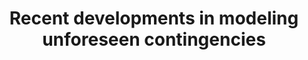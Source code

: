 ---
id_key: d020
categories: DT
tags:
- surveys and perspectives
- unawareness
authors:
- Dekel, Eddie
- Lipman, Barton L
- Rustichini, Aldo
title: Recent developments in modeling unforeseen contingencies
journal: European Economic Review
vol: 42
num: 43895
pages: 523-542
year: 1998
pub: Elsevier
pdf: recent-dev-unforeseen-contingencies.pdf
permalink: "/papers/d020.txt"
layout: bib
---